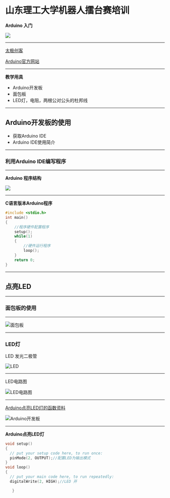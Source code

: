 # 山东理工大学机器人擂台赛培训

**Arduino 入门**

![](电控组+视觉组/attachment/Pasted%20image%2020221118231514.png)

---

[太极创客](http://www.taichi-maker.com/)

[Arduino官方网站](https://www.arduino.cc/)

---

**教学用具**

- Arduino开发板
- 面包板
- LED灯，电阻，两根公对公头的杜邦线

---

## Arduino开发板的使用

- 获取Arduino IDE
- Arduino IDE使用简介

---

### 利用Arduino IDE编写程序

---

**Arduino 程序结构**

![](电控组+视觉组/attachment/Pasted%20image%2020221119005147.png)

---

**C语言版本Arduino程序**

```c
#include <stdio.h>
int main()
{
	//程序硬件配置程序
	setup();
	while(1)
	{
		//硬件运行程序
		loop();
	}
	return 0;
}
```

---

## 点亮LED

---

### 面包板的使用

---

![面包板](电控组+视觉组/attachment/Pasted%20image%2020221119011645.png)

---

### LED灯

LED 发光二极管

![LED](电控组+视觉组/attachment/LED%201.png)

<!-- 电流从LED正极流入，从负极流出，电阻趋近零，LED灯亮，相反，电阻无穷大，LED不亮，所以如果我们想点亮LED灯 ，我们可以控制开发板发出电流，来驱动LED灯亮-->

---

LED电路图

![LED电路图](电控组+视觉组/attachment/Pasted%20image%2020221119030831.png)

---

[Arduino点亮LED灯的函数资料](http://www.taichi-maker.com/homepage/reference-index/arduino-code-reference/)

![Arduino开发板](电控组+视觉组/attachment/Pasted%20image%2020221119151758.png)

---

**Arduino点亮LED灯**

```c
void setup()
{
  // put your setup code here, to run once:
  pinMode(2, OUTPUT);//配置LED为输出模式
}
void loop()
{
  // put your main code here, to run repeatedly:
  digitalWrite(2, HIGH);//LED 开

   }
```


